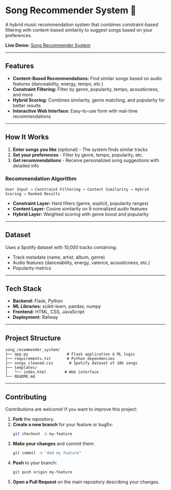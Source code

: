 # Song Recommender System 🎵

A hybrid music recommendation system that combines constraint-based filtering with content-based similarity to suggest songs based on your preferences.

**Live Demo:** [Song Recommender System](https://songrecommendersystem-production.up.railway.app)

---

## Features
- **Content-Based Recommendations:** Find similar songs based on audio features (danceability, energy, tempo, etc.)
- **Constraint Filtering:** Filter by genre, popularity, tempo, acousticness, and more
- **Hybrid Scoring:** Combines similarity, genre matching, and popularity for better results
- **Interactive Web Interface:** Easy-to-use form with real-time recommendations

---

## How It Works
1. **Enter songs you like** (optional) - The system finds similar tracks
2. **Set your preferences** - Filter by genre, tempo, popularity, etc.
3. **Get recommendations** - Receive personalized song suggestions with detailed info

### Recommendation Algorithm
```
User Input → Constraint Filtering → Content Similarity → Hybrid Scoring → Ranked Results
```
- **Constraint Layer:** Hard filters (genre, explicit, popularity ranges)
- **Content Layer:** Cosine similarity on 9 normalized audio features
- **Hybrid Layer:** Weighted scoring with genre boost and popularity

---

## Dataset
Uses a Spotify dataset with 10,000 tracks containing:
- Track metadata (name, artist, album, genre)
- Audio features (danceability, energy, valence, acousticness, etc.)
- Popularity metrics

---

## Tech Stack
- **Backend:** Flask, Python
- **ML Libraries:** scikit-learn, pandas, numpy
- **Frontend:** HTML, CSS, JavaScript
- **Deployment:** Railway

---

## Project Structure
```
song_recommender_system/
├── app.py                 # Flask application & ML logic
├── requirements.txt       # Python dependencies
├── songs_cleaned.csv       # Spotify dataset of 10k songs
├── templates/
│   └── index.html        # Web interface
└── README.md
```

---

## Contributing
Contributions are welcome! If you want to improve this project:
1. **Fork** the repository.
2. **Create a new branch** for your feature or bugfix:
   ```bash
   git checkout -b my-feature
   ```
3. **Make your changes** and commit them:
   ```bash
   git commit -m "Add my feature"
   ```
4. **Push** to your branch:
   ```bash
   git push origin my-feature
   ```
5. **Open a Pull Request** on the main repository describing your changes.
